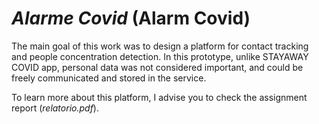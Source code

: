 # *Alarme Covid* (Alarm Covid)

The main goal of this work was to design a platform for contact tracking and people concentration detection. In this prototype, unlike STAYAWAY COVID app, personal data was not considered important, and could be freely communicated and stored in the service.

To learn more about this platform, I advise you to check the assignment report (*relatorio.pdf*).

